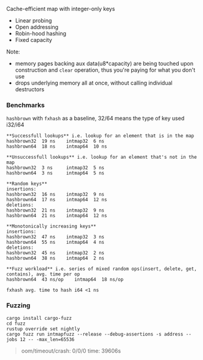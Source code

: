 Cache-efficient map with integer-only keys
- Linear probing
- Open addressing
- Robin-hood hashing
- Fixed capacity

Note:
- memory pages backing aux data(u8*capacity) are being touched upon construction and `clear` 
operation, thus you're paying for what you don't use
- drops underlying memory all at once, without calling individual destructors

### Benchmarks
`hashbrown` with `fxhash` as a baseline, 32/64 means the type of key used i32/i64
``` 
**Successfull lookups** i.e. lookup for an element that is in the map
hashbrown32  19 ns    intmap32  6 ns
hashbrown64  18 ns    intmap64  10 ns

**Unsuccessfull lookups** i.e. lookup for an element that's not in the map
hashbrown32  3 ns     intmap32  5 ns
hashbrown64  3 ns     intmap64  5 ns

**Random keys**
insertions:
hashbrown32  16 ns    intmap32  9 ns
hashbrown64  17 ns    intmap64  12 ns
deletions:
hashbrown32  21 ns    intmap32  9 ns
hashbrown64  21 ns    intmap64  12 ns

**Monotonically increasing keys**
insertions:
hashbrown32  47 ns    intmap32  3 ns   
hashbrown64  55 ns    intmap64  4 ns
deletions:
hashbrown32  45 ns    intmap32  2 ns
hashbrown64  38 ns    intmap64  2 ns

**Fuzz workload** i.e. series of mixed random ops(insert, delete, get, contains), avg. time per op
hashbrown64  43 ns/op    intmap64  18 ns/op

fxhash avg. time to hash i64 <1 ns
```

### Fuzzing
```
cargo install cargo-fuzz
cd fuzz
rustup override set nightly
cargo fuzz run intmapfuzz --release --debug-assertions -s address --jobs 12 -- -max_len=65536
```
> oom/timeout/crash: 0/0/0 time: 39606s 
